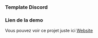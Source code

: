 ### Template Discord

### Lien de la demo

Vous pouvez voir ce projet juste ici [Website](https://ZedroxAces.github.io/Bot-Discord-Website-Template/)
